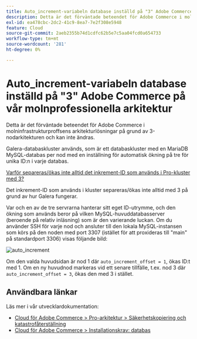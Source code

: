 ```yaml
---
title: Auto_increment-variabeln database inställd på "3" Adobe Commerce på vår molnprofessionella arkitektur
description: Detta är det förväntade beteendet för Adobe Commerce i molninfrastrukturproffsens arkitekturlösningar på grund av 3-nodarkitekturen och kan inte ändras.
exl-id: ea478cbc-2dc2-41c9-8ea7-7e2f308e5948
feature: Cloud
source-git-commit: 2aeb2355b74d1cdfc62b5e7c5aa04fcd0a654733
workflow-type: tm+mt
source-wordcount: '281'
ht-degree: 0%

---
```


# Auto_increment-variabeln database inställd på &quot;3&quot; Adobe Commerce på vår molnprofessionella arkitektur

Detta är det förväntade beteendet för Adobe Commerce i molninfrastrukturproffsens arkitekturlösningar på grund av 3-nodarkitekturen och kan inte ändras.

Galera-databaskluster används, som är ett databaskluster med en MariaDB MySQL-databas per nod med en inställning för automatisk ökning på tre för unika ID:n i varje databas.

<u>Varför separeras/ökas inte alltid det inkrement-ID som används i Pro-kluster med 3?</u>

Det inkrement-ID som används i kluster separeras/ökas inte alltid med 3 på grund av hur Galera fungerar.

Var och en av de tre servrarna hanterar sitt eget ID-utrymme, och den ökning som används beror på vilken MySQL-huvuddatabasserver (beroende på relativ inläsning) som är den varierande luckan.
Om du använder SSH för varje nod och ansluter till den lokala MySQL-instansen som körs på den noden med port 3307 (istället för att proxideras till &quot;main&quot; på standardport 3306) visas följande bild:

![auto_increment](assets/auto_increment_id.png)

Om den valda huvudsidan är nod 1 där `auto_increment_offset = 1`, ökas ID:t med 1. Om en ny huvudnod markeras vid ett senare tillfälle, t.ex. nod 3 där `auto_increment_offset = 3`, ökas den med 3 i stället.

## Användbara länkar

Läs mer i vår utvecklardokumentation:

* [Cloud för Adobe Commerce > Pro-arkitektur > Säkerhetskopiering och katastrofåterställning](https://experienceleague.adobe.com/en/docs/commerce-cloud-service/user-guide/architecture/pro-architecture#backup-and-disaster-recovery)
* [Cloud för Adobe Commerce > Installationskrav: databas](https://experienceleague.adobe.com/en/docs/commerce-cloud-service/user-guide/develop/overview)
